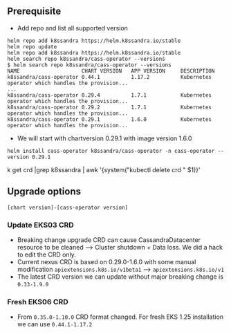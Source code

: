 ## Prerequisite

- Add repo and list all supported version
```
helm repo add k8ssandra https://helm.k8ssandra.io/stable
helm repo update
helm repo add k8ssandra https://helm.k8ssandra.io/stable
helm search repo k8ssandra/cass-operator --versions
$ helm search repo k8ssandra/cass-operator --versions
NAME                    CHART VERSION   APP VERSION     DESCRIPTION                                       
k8ssandra/cass-operator 0.44.1          1.17.2          Kubernetes operator which handles the provision...
...
k8ssandra/cass-operator 0.29.4          1.7.1           Kubernetes operator which handles the provision...
k8ssandra/cass-operator 0.29.2          1.7.1           Kubernetes operator which handles the provision...
k8ssandra/cass-operator 0.29.1          1.6.0           Kubernetes operator which handles the provision...
```

- We will start with chartversion 0.29.1 with image version 1.6.0

```
helm install cass-operator k8ssandra/cass-operator -n cass-operator --version 0.29.1
```

k get crd |grep k8ssandra | awk '{system("kubectl delete crd " $1)}'

## Upgrade options

`[chart version]-[cass-operator version]`
### Update EKS03 CRD
- Breaking change upgrade CRD can cause CassandraDatacenter resource to be cleaned --> Cluster shutdown + Data loss. We did a hack to edit the CRD only.
- Current nexus CRD is based on 0.29.0-1.6.0 with some manual modification `apiextensions.k8s.io/v1beta1` --> `apiextensions.k8s.io/v1`
- The latest CRD version we can update without major breaking change is `0.33-1.9.0`

### Fresh EKS06 CRD
- From `0.35.0-1.10.0` CRD format changed. For fresh EKS 1.25 installation we can use `0.44.1-1.17.2`